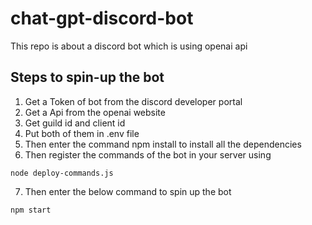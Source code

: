 # chat-gpt-discord-bot
This repo is about a discord bot which is using openai api

## Steps to spin-up the bot
1. Get a Token of bot from the discord developer portal
2. Get a Api from the openai website
3. Get guild id and client id
4. Put both of them in .env file
5. Then enter the command npm install to install all the dependencies
6. Then register the commands of the bot in your server using
```
node deploy-commands.js
```
7. Then enter the below command to spin up the bot
```
npm start
```
